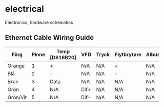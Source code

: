 # electrical
Electronics, hardware schematics


## Ethernet Cable Wiring Guide
| Färg     	| Pinne 	| Temp [DS18B20] 	| VFD  	| Tryck 	| Flytbrytare 	| Albus 	|
|----------	|-------	|----------------	|------	|-------	|-------------	|-------	|
| Orange   	| 1     	| +              	| N/A  	| N/A   	| +           	| N/A   	|
| Blå      	| 2     	| -              	| N/A  	| N/A   	| -           	| N/A   	|
| Brun     	| 3     	| Data           	| N/A  	| N/A   	| N/A         	| N/A   	|
| Grön     	| 4     	| N/A            	| Dif+ 	| N/A   	| N/A         	| N/A   	|
| Grön/Vit 	| 5     	| N/A            	| Dif- 	| N/A   	| N/A         	| N/A   	|

